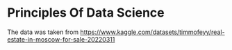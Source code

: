 # Principles Of Data Science

The data was taken from https://www.kaggle.com/datasets/timmofeyy/real-estate-in-moscow-for-sale-20220311
